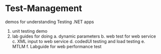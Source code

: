 Test-Management
===============

demos for understanding Testing .NET apps
1. unit testing demo
2. lab guides for doing 
 a. dynamic parameters
 b. web test for web service
 c. XML input to web service
 d. codedUI testing and load testing
 e. MTLM
 f. Labguide for web performance test
